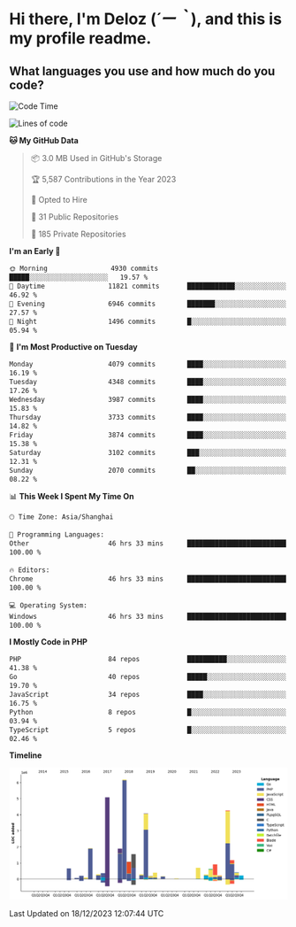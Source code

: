 # **Hi there, I'm Deloz (*´ー｀*), and this is my profile readme.**

## **What languages you use and how much do you code?**

<!--START_SECTION:waka-->
![Code Time](http://img.shields.io/badge/Code%20Time-3%2C015%20hrs%2051%20mins-blue)

![Lines of code](https://img.shields.io/badge/From%20Hello%20World%20I%27ve%20Written-33.2%20million%20lines%20of%20code-blue)

**🐱 My GitHub Data** 

> 📦 3.0 MB Used in GitHub's Storage 
 > 
> 🏆 5,587 Contributions in the Year 2023
 > 
> 💼 Opted to Hire
 > 
> 📜 31 Public Repositories 
 > 
> 🔑 185 Private Repositories 
 > 
**I'm an Early 🐤** 

```text
🌞 Morning                4930 commits        █████░░░░░░░░░░░░░░░░░░░░   19.57 % 
🌆 Daytime                11821 commits       ████████████░░░░░░░░░░░░░   46.92 % 
🌃 Evening                6946 commits        ███████░░░░░░░░░░░░░░░░░░   27.57 % 
🌙 Night                  1496 commits        █░░░░░░░░░░░░░░░░░░░░░░░░   05.94 % 
```
📅 **I'm Most Productive on Tuesday** 

```text
Monday                   4079 commits        ████░░░░░░░░░░░░░░░░░░░░░   16.19 % 
Tuesday                  4348 commits        ████░░░░░░░░░░░░░░░░░░░░░   17.26 % 
Wednesday                3987 commits        ████░░░░░░░░░░░░░░░░░░░░░   15.83 % 
Thursday                 3733 commits        ████░░░░░░░░░░░░░░░░░░░░░   14.82 % 
Friday                   3874 commits        ████░░░░░░░░░░░░░░░░░░░░░   15.38 % 
Saturday                 3102 commits        ███░░░░░░░░░░░░░░░░░░░░░░   12.31 % 
Sunday                   2070 commits        ██░░░░░░░░░░░░░░░░░░░░░░░   08.22 % 
```


📊 **This Week I Spent My Time On** 

```text
🕑︎ Time Zone: Asia/Shanghai

💬 Programming Languages: 
Other                    46 hrs 33 mins      █████████████████████████   100.00 % 

🔥 Editors: 
Chrome                   46 hrs 33 mins      █████████████████████████   100.00 % 

💻 Operating System: 
Windows                  46 hrs 33 mins      █████████████████████████   100.00 % 
```

**I Mostly Code in PHP** 

```text
PHP                      84 repos            ██████████░░░░░░░░░░░░░░░   41.38 % 
Go                       40 repos            █████░░░░░░░░░░░░░░░░░░░░   19.70 % 
JavaScript               34 repos            ████░░░░░░░░░░░░░░░░░░░░░   16.75 % 
Python                   8 repos             █░░░░░░░░░░░░░░░░░░░░░░░░   03.94 % 
TypeScript               5 repos             █░░░░░░░░░░░░░░░░░░░░░░░░   02.46 % 
```



**Timeline**

![Lines of Code chart](https://raw.githubusercontent.com/deloz/deloz/main/assets/bar_graph.png)


 Last Updated on 18/12/2023 12:07:44 UTC
<!--END_SECTION:waka-->
